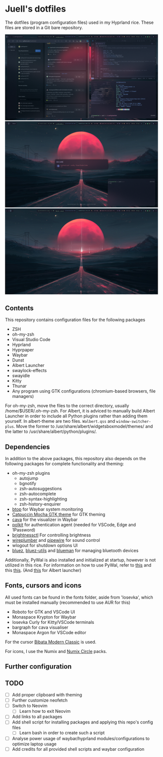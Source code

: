 # Juell's dotfiles 

The dotfiles (program configuration files) used in my Hyprland rice. These files are stored in a Git bare repository.

![image](https://github.com/juellsprott/dotfiles/blob/master/.config/examples/example1.png)
![image](https://github.com/juellsprott/dotfiles/blob/master/.config/examples/example3.png)
![image](https://github.com/juellsprott/dotfiles/blob/master/.config/examples/example2.png)

## Contents
This repository contains configuration files for the following packages
- ZSH
- oh-my-zsh
- Visual Studio Code
- Hyprland
- Hyprpaper
- Waybar
- Dunst
- Albert Launcher
- swaylock-effects
- swayidle
- Kitty
- Thunar
- Any program using GTK configurations (chromium-based browsers, file managers)

For oh-my-zsh, move the files to the correct directory, usually /home/$USER/.oh-my-zsh. For Albert, it is adviced to manually build Albert Launcher in order to include all Python plugins rather than adding them yourself. In albert-theme are two files. `Walbert.qss` and `window-switcher-plus`. Move the former to /usr/share/albert/widgetsboxmodel/themes/ and the latter to /usr/share/albert/python/plugins/.

## Dependencies
In addition to the above packages, this repository also depends on the following packages for complete functionality and theming:
- oh-my-zsh plugins
  - autojump
  -  bgnotify
  -  zsh-autosuggestions
  -  zsh-autocomplete
  -  zsh-syntax-highlighting
  -  zsh-history-enquirer
-  [btop](https://archlinux.org/packages/extra/x86_64/btop/) for Waybar system monitoring
-  [Catpuccin Mocha GTK theme](https://github.com/catppuccin/gtk) for GTK theming
- [cava](https://aur.archlinux.org/packages/cava) for the visualizer in Waybar
- [polkit](https://wiki.archlinux.org/title/Polkit) for authentication agent (needed for VSCode, Edge and 1Password)
- [brightnessctl](https://github.com/Hummer12007/brightnessctl) For controlling brightness
- [wireplumber](https://archlinux.org/packages/?name=wireplumber) and [pipewire](https://archlinux.org/packages/?name=pipewire) for sound control
- wlogout for shutdown options UI
- [bluez](https://archlinux.org/packages/?name=bluez), [bluez-utils](https://archlinux.org/packages/?name=bluez-utils) and [blueman](https://github.com/blueman-project/blueman) for managing bluetooth devices

Additionally, PyWal is also installed and initialized at startup, however is not utilized in this rice. For information on how to use PyWal, refer to [this](https://github.com/rchrdwllm/dotfiles/tree/master) and this [this](https://github.com/dylanaraps/pywal). (And [this](https://github.com/ErkHal/walbert) for Albert launcher) 

## Fonts, cursors and icons

All used fonts can be found in the fonts folder, aside from 'Iosevka', which must be installed manually (recommended to use AUR for this)

- Roboto for GTK and VSCode UI
- Monaspace Krypton for Waybar
- Iosevka Curly for Kitty/VSCode terminals
- bargraph for cava visualiser
- Monaspace Argon for VSCode editor

For the cursor [Bibata Modern Classic](https://github.com/ful1e5/Bibata_Cursor) is used. 

For icons, I use the Numix and [Numix Circle](https://github.com/numixproject/numix-icon-theme-circle) packs.

## Further configuration

## TODO
- [ ] Add proper clipboard with theming
- [ ] Further customize neofetch
- [ ] Switch to Neovim
  - [ ] Learn how to exit Neovim
- [ ] Add links to all packages
- [ ] Add shell script for installing packages and applying this repo's config files
  - [ ] Learn bash in order to create such a script
- [ ] Analyse power usage of waybar/hyprland modules/configurations to optimize laptop usage
- [ ] Add credits for all provided shell scripts and waybar configuration
